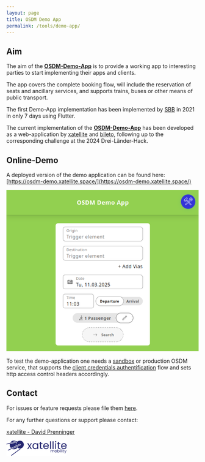 ```yaml
---
layout: page
title: OSDM Demo App
permalink: /tools/demo-app/
---
```


## Aim

The aim of the [**OSDM-Demo-App**](https://github.com/UnionInternationalCheminsdeFer/OSDM-demo-app) is to provide a working app to interesting parties to start
implementing their apps and clients.

The app covers the complete booking flow, will include the reservation of seats and ancillary services, and supports trains, buses or other means of public transport.

The first Demo-App implementation has been implemented by [SBB](https://www.sbb.ch) in 2021 in only 7 days using Flutter.

The current implementation of the [**OSDM-Demo-App**](https://github.com/UnionInternationalCheminsdeFer/OSDM-demo-app) has been developed as a web-application by [xatellite](https://xatellite.space) and [bileto](https://bileto.cz/), following up to the corresponding challenge at the 2024 Drei-Länder-Hack.


## Online-Demo

A deployed version of the demo application can be found here: [https://osdm-demo.xatellite.space/](https://osdm-demo.xatellite.space/)

![Demo App](../images/blog/osdm-demo-app-landingpage.png)

To test the demo-application one needs a [sandbox](/tools/sandboxes/) or production OSDM service, that supports the [client credentials authentification](/spec/authentication/#client_credentials) flow and sets http access control headers accordingly.


## Contact
For issues or feature requests please file them [here](https://github.com/UnionInternationalCheminsdeFer/OSDM-demo-app/issues).

For any further questions or support please contact:

[xatellite - David Prenninger](mailto:david@xatellite.space)

<img src="./images/logo/xatellite-logo.png" height="40px">